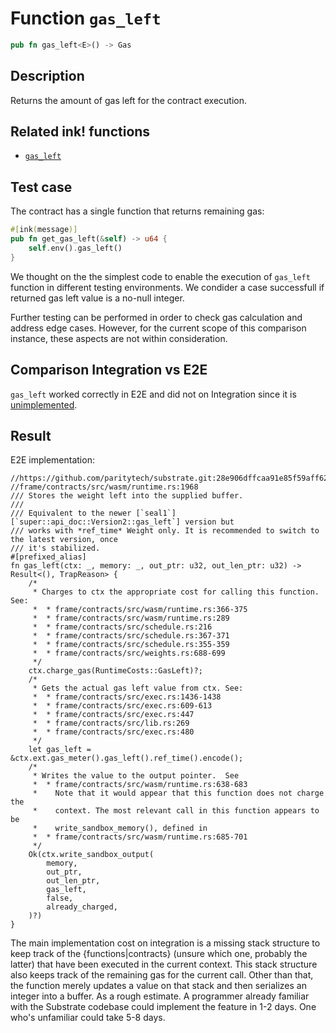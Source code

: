 # Function `gas_left`

```rust
pub fn gas_left<E>() -> Gas
```

## Description

Returns the amount of gas left for the contract execution.

## Related ink! functions

- [`gas_left`](https://paritytech.github.io/ink/ink_env/fn.gas_left.html)

## Test case

The contract has a single function that returns remaining gas:

```rust
#[ink(message)]
pub fn get_gas_left(&self) -> u64 {
    self.env().gas_left()
}
```

We thought on the the simplest code to enable the execution of `gas_left` function in different testing environments. We condider a case successfull if returned gas left value is a no-null integer.

Further testing can be performed in order to check gas calculation and address edge cases. However, for the current scope of this comparison instance, these aspects are not within consideration.

## Comparison Integration vs E2E

`gas_left` worked correctly in E2E and did not on Integration since it is [unimplemented](https://github.com/paritytech/ink/blob/c2af39883aab48c71dc09dac5d06583f2e84dc54/crates/engine/src/ext.rs#L405).

## Result

E2E implementation:
```
//https://github.com/paritytech/substrate.git:28e906dffcaa91e85f59aff628d953ebeb036ae2
//frame/contracts/src/wasm/runtime.rs:1968
/// Stores the weight left into the supplied buffer.
///
/// Equivalent to the newer [`seal1`][`super::api_doc::Version2::gas_left`] version but
/// works with *ref_time* Weight only. It is recommended to switch to the latest version, once
/// it's stabilized.
#[prefixed_alias]
fn gas_left(ctx: _, memory: _, out_ptr: u32, out_len_ptr: u32) -> Result<(), TrapReason> {
	/*
	 * Charges to ctx the appropriate cost for calling this function. See:
	 *  * frame/contracts/src/wasm/runtime.rs:366-375
	 *  * frame/contracts/src/wasm/runtime.rs:289
	 *  * frame/contracts/src/schedule.rs:216
	 *  * frame/contracts/src/schedule.rs:367-371
	 *  * frame/contracts/src/schedule.rs:355-359
	 *  * frame/contracts/src/weights.rs:688-699
	 */
	ctx.charge_gas(RuntimeCosts::GasLeft)?;
	/*
	 * Gets the actual gas left value from ctx. See:
	 *  * frame/contracts/src/exec.rs:1436-1438
	 *  * frame/contracts/src/exec.rs:609-613
	 *  * frame/contracts/src/exec.rs:447
	 *  * frame/contracts/src/lib.rs:269
	 *  * frame/contracts/src/exec.rs:480
	 */
	let gas_left = &ctx.ext.gas_meter().gas_left().ref_time().encode();
	/*
	 * Writes the value to the output pointer.  See
	 *  * frame/contracts/src/wasm/runtime.rs:638-683
	 *    Note that it would appear that this function does not charge the
	 *    context. The most relevant call in this function appears to be
	 *    write_sandbox_memory(), defined in
	 *  * frame/contracts/src/wasm/runtime.rs:685-701
	 */
	Ok(ctx.write_sandbox_output(
		memory,
		out_ptr,
		out_len_ptr,
		gas_left,
		false,
		already_charged,
	)?)
}
```
The main implementation cost on integration is a missing stack structure to keep track of the {functions|contracts} (unsure which one, probably the latter) that have been executed in the current context. This stack structure also keeps track of the remaining gas for the current call. Other than that, the function merely updates a value on that stack and then serializes an integer into a buffer.
As a rough estimate. A programmer already familiar with the Substrate codebase could implement the feature in 1-2 days. One who's unfamiliar could take 5-8 days.
